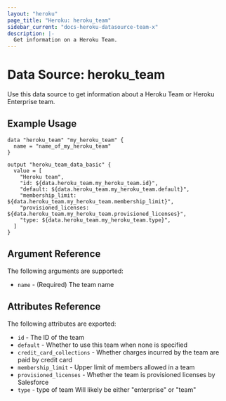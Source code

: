 ```yaml
---
layout: "heroku"
page_title: "Heroku: heroku_team"
sidebar_current: "docs-heroku-datasource-team-x"
description: |-
  Get information on a Heroku Team.
---
```


# Data Source: heroku_team

Use this data source to get information about a Heroku Team or Heroku Enterprise team.

## Example Usage

```hcl
data "heroku_team" "my_heroku_team" {
  name = "name_of_my_heroku_team"
}

output "heroku_team_data_basic" {
  value = [
    "Heroku team",
    "id: ${data.heroku_team.my_heroku_team.id}",
    "default: ${data.heroku_team.my_heroku_team.default}",
    "membership_limit: ${data.heroku_team.my_heroku_team.membership_limit}",
    "provisioned_licenses: ${data.heroku_team.my_heroku_team.provisioned_licenses}",
    "type: ${data.heroku_team.my_heroku_team.type}",
  ]
}
```

## Argument Reference

The following arguments are supported:

* `name` - (Required) The team name

## Attributes Reference

The following attributes are exported:

* `id` - The ID of the team
* `default` - Whether to use this team when none is specified
* `credit_card_collections` - Whether charges incurred by the team are paid by credit card
* `membership_limit` - Upper limit of members allowed in a team
* `provisioned_licenses` - Whether the team is provisioned licenses by Salesforce
* `type` - type of team Will likely be either "enterprise" or "team"

